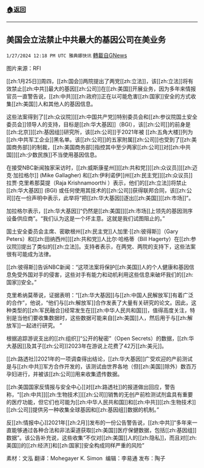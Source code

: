 ###  [:house:返回](README.md)
---


## 美国会立法禁止中共最大的基因公司在美业务
`1/27/2024 12:18 PM UTC 雅典娜快讯` [轉載自GNews](https://gnews.org/articles/2258465)

图片来源：RFI

[[zh:1月25日]]周四，[[zh:国会]]两院提出了两党[[zh:立法]]，该[[zh:立法]]将有效禁止[[zh:中共]]最大的基因[[zh:公司]]在[[zh:美国]]开展业务，因为多年来情报官员一直警告说，[[zh:中共]][[zh:政府]]正在以可能危害[[zh:国家]]安全的方式收集[[zh:美国]]人和其他人的基因信息。

这些法案得到了[[zh:众议院]][[zh:中国共产党]]特别委员会和[[zh:参议院国土安全委员会]]领导人的支持，目标是[[zh:华大基因]]（BGI），该[[zh:公司]]的前身是[[zh:北京]][[zh:基因组]]研究所，该[[zh:公司]]于2021年被  [[zh:五角大楼]]列为[[zh:中共军工企业]]黑名单。该[[zh:公司]]的五家附属[[zh:公司]]也受到了[[zh:美国商务部]]的制裁，[[zh:美国商务部]]指控其中至少两家[[zh:公司]]对[[zh:中共国]][[zh:少数民族]]不当使用基因信息。

在接受NBC新闻独家采访时，[[zh:威斯康星州]][[zh:共和党]][[zh:众议员]][[zh:迈克·加拉格尔]] (Mike Gallagher) 和[[zh:伊利诺伊]]州[[zh:民主党]][[zh:众议员]] 拉贾·克里希那莫提（Raja Krishnamoorthi ）表示，他们的[[zh:立法]]将禁止[[zh:华大基因]] (BGI) 或任何使用其技术的[[zh:公司]]获得联邦合同，该[[zh:公司]]在一份声明中表示，此举将“把[[zh:华大基因]]逐出[[zh:美国]][[zh:市场]]”。

加拉格尔表示，[[zh:华大基因]]“仍然是[[zh:美国]][[zh:市场]]上领先的基因测序设备供应商”。“我们认为这是一个坏主意。这就是我们试图阻止的。”

国土安全委员会主席、密歇根州[[zh:民主党]]人加里·[[zh:彼得斯]]（Gary Peters）和[[zh:田纳西州]][[zh:共和党]]人比尔·哈格蒂（Bill Hagerty）在[[zh:参议院]]提出了类似的[[zh:立法]]。支持者表示，在两党、两院的支持下，这些法案很有可能成为法律。

[[zh:彼得斯]]告诉NBC新闻：“这项法案将保护[[zh:美国]]人的个人健康和基因信息免受外国对手的侵害，这些对手有能力和动机利用这些信息来破坏我们的[[zh:国家]]安全。”

克里希纳莫蒂说，证据表明：“[[zh:华大基因]]与[[zh:中国人民解放军]]有着广泛的合作”，他说，“他们与[[zh:解放军]]合作发表了大量有关研究的论文。因此，这种类型的[[zh:军民融合]]经常发生在[[[zh:中华人民共和国]]]，值得高度关注，特别是当他们要收集数据时，这些数据可能来自[[zh:美国]]人，然后用于与[[zh:解放军]]一起进行研究。 ”

根据追踪游说支出的[[zh:组织]]“公开的秘密”（Open Secrets）的数据，[[zh:华大基因]]及其子[[zh:公司]]2023年在游说上花费了42万[[zh:美元]]。

[[zh:路透社]]2021年的一项调查得出结论，[[zh:华大基因]]广受欢迎的产前测试是与[[zh:中共]]军方合作开发的，该测试由世界各地（但[[zh:美国]]除外）数百万孕妇进行，并被该[[zh:公司]]用来收集遗传数据。

[[zh:美国国家反情报与安全中心]]对[[zh:路透社]]的报道做出回应，警告称，“[[zh:中共]][[zh:生物技术]][[zh:公司]]销售的无创产前检测试剂盒具有重要的医疗功能，但它们也可能为[[zh:中华人民共和国]]和[[zh:中共]][[zh:生物技术]][[zh:公司]]提供另一种收集全球基因和[[zh:基因组]]数据的机制。”

反[[zh:情报中心]]2021年[[zh:2月]]发布的一份公告警告说，[[zh:中共]]“多年来一直能够通过各种合法和非法渠道获取[[zh:美国]]医疗保健数据，包括[[zh:基因组]]数据”。该公告补充说，这些收集“不仅对[[zh:美国]]人的[[zh:隐私]]，而且对[[zh:美国]]的[[zh:经济]]和[[zh:国家]]安全构成同样严重的风险”

      
素材：文泓  翻译：Mohegayer K. Simon   编辑：李易通  发布：陶子


